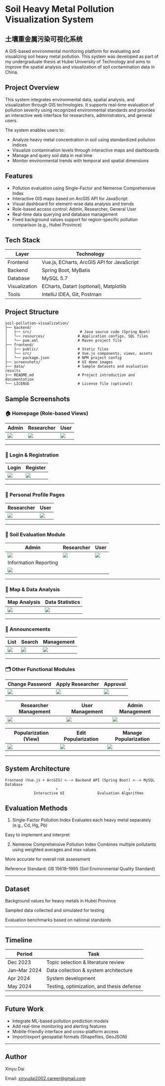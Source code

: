# Soil Heavy Metal Pollution Visualization System 
## 土壤重金属污染可视化系统

A GIS-based environmental monitoring platform for evaluating and visualizing soil heavy metal pollution. This system was developed as part of my undergraduate thesis at Hubei University of Technology and aims to improve the spatial analysis and visualization of soil contamination data in China.

## Project Overview

This system integrates environmental data, spatial analysis, and visualization through GIS technologies. It supports real-time evaluation of pollution severity using recognized environmental standards and provides an interactive web interface for researchers, administrators, and general users.

The system enables users to:
- Analyze heavy metal concentration in soil using standardized pollution indices
- Visualize contamination levels through interactive maps and dashboards
- Manage and query soil data in real time
- Monitor environmental trends with temporal and spatial dimensions

## Features

- Pollution evaluation using Single-Factor and Nemerow Comprehensive Index
- Interactive GIS maps based on ArcGIS API for JavaScript
- Visual dashboard for element-wise data analysis and trends
- Role-based access control: Admin, Researcher, General User
- Real-time data querying and database management
- Fixed background values support for region-specific pollution comparison (e.g., Hubei Province)

## Tech Stack

| Layer         | Technology                                 |
|---------------|---------------------------------------------|
| Frontend      | Vue.js, ECharts, ArcGIS API for JavaScript |
| Backend       | Spring Boot, MyBatis                       |
| Database      | MySQL 5.7                                  |
| Visualization | ECharts, Datart (optional), Matplotlib     |
| Tools         | IntelliJ IDEA, Git, Postman                |

## Project Structure

```
soil-pollution-visualization/
├── backend/
│   ├── src/                      # Java source code (Spring Boot)
│   └── resources/               # Application configs, SQL files
│   └── pom.xml                  # Maven project file
├── frontend/
│   ├── public/                  # Static files
│   └── src/                     # Vue.js components, views, assets
│   └── package.json             # NPM project config
├── screenshots/                 # UI demo images
├── data/                        # Sample datasets and evaluation results
├── README.md                    # Project introduction and documentation
└── LICENSE                      # License file (optional)
```


## Sample Screenshots

### 🏠 Homepage (Role-based Views)
| Admin | Researcher | User |
|-------|------------|------|
| ![](./screenshots/homepage_admin.png) | ![](./screenshots/homepage_researcher.png) | ![](./screenshots/homepage_user.png) |

---

### 🔐 Login & Registration
| Login | Register |
|-------|----------|
| ![](./screenshots/login.png) | ![](./screenshots/register.png) |

---

### 👤 Personal Profile Pages
| Researcher | User |
|------------|------|
| ![](./screenshots/PersonalProfile_researcher.png) | ![](./screenshots/PersonalProfile_user.png) |

---

### 🧪 Soil Evaluation Module
| Admin | Researcher | User |
|-------|------------|------|
| ![](./screenshots/SoilEvaluation_admin.png) | ![](./screenshots/SoilEvaluation_researcher.png) | ![](./screenshots/SoilEvaluation_user.png) |
| Information Reporting |
| ![](./screenshots/InformationReporting.png) |

---

### 🧭 Map & Data Analysis
| Map Analysis | Data Statistics |
|--------------|-----------------|
| ![](./screenshots/MapAnalysis.png) | ![](./screenshots/DataStatistics.png) |

---

### 📢 Announcements
| List | Search | Management |
|------|--------|------------|
| ![](./screenshots/Announcement.png) | ![](./screenshots/AnnouncementSearch.png) | ![](./screenshots/AnnouncementManagement.png) |

---

### 🗂️ Other Functional Modules
| Change Password | Apply Researcher | Approval |
|-----------------|------------------|----------|
| ![](./screenshots/ChangePassword.png) | ![](./screenshots/ApplyResearcher.png) | ![](./screenshots/ApprovalApplications.png) |

| Researcher Management | User Management | Admin Management |
|------------------------|-----------------|------------------|
| ![](./screenshots/ResearcherManagement.png) | ![](./screenshots/UserManagement.png) | ![](./screenshots/AdminManagement.png) |

| Popularization (View) | Edit Popularization | Manage Popularization |
|------------------------|----------------------|------------------------|
| ![](./screenshots/Popularization.png) | ![](./screenshots/EditingPopularization.png) | ![](./screenshots/PopularizationManagement.png) |

---

## System Architecture

```
Frontend (Vue.js + ArcGIS) <--> Backend API (Spring Boot) <--> MySQL Database
                       ↑                                ↓
             Interactive UI               Evaluation Algorithms
```


## Evaluation Methods
1. Single-Factor Pollution Index
Evaluates each heavy metal separately (e.g., Cd, Hg, Pb)

Easy to implement and interpret

2. Nemerow Comprehensive Pollution Index
Combines multiple pollutants using weighted averages and max values

More accurate for overall risk assessment

Reference Standard: GB 15618–1995 (Soil Environmental Quality Standard)

---
## Dataset
Background values for heavy metals in Hubei Province

Sampled data collected and simulated for testing

Evaluation benchmarks based on national standards

---

## Timeline

| Period         | Task                                              |
|----------------|---------------------------------------------------|
| Dec 2023       | Topic selection & literature review               |
| Jan–Mar 2024   | Data collection & system architecture             |
| Apr 2024       | System development                                |
| May 2024       | Testing, optimization, and thesis defense         |

---
## Future Work
- Integrate ML-based pollution prediction models
- Add real-time monitoring and alerting features
- Mobile-friendly interface and cross-platform access
- Import/export geospatial formats (Shapefiles, GeoJSON)

---
## Author
Xinyu Dai

Email: xinyudai2002.career@gmail.com
